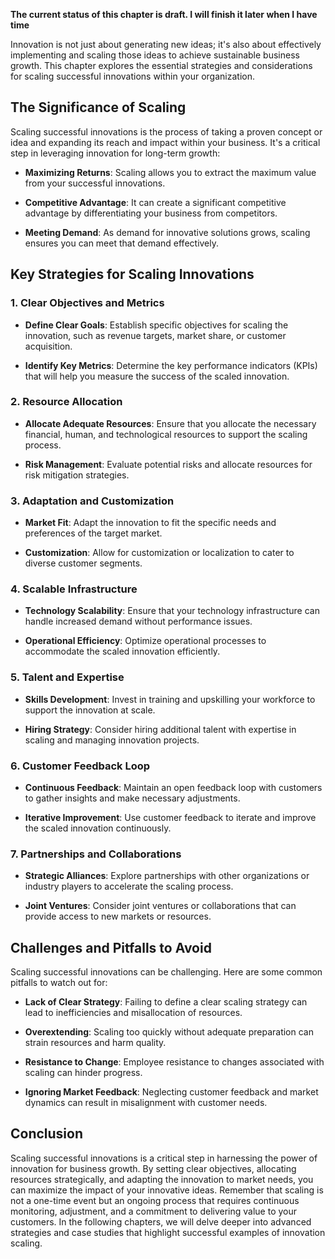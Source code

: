 **The current status of this chapter is draft. I will finish it later when I have time**

Innovation is not just about generating new ideas; it's also about effectively implementing and scaling those ideas to achieve sustainable business growth. This chapter explores the essential strategies and considerations for scaling successful innovations within your organization.

The Significance of Scaling
---------------------------

Scaling successful innovations is the process of taking a proven concept or idea and expanding its reach and impact within your business. It's a critical step in leveraging innovation for long-term growth:

* **Maximizing Returns**: Scaling allows you to extract the maximum value from your successful innovations.

* **Competitive Advantage**: It can create a significant competitive advantage by differentiating your business from competitors.

* **Meeting Demand**: As demand for innovative solutions grows, scaling ensures you can meet that demand effectively.

Key Strategies for Scaling Innovations
--------------------------------------

### 1. **Clear Objectives and Metrics**

* **Define Clear Goals**: Establish specific objectives for scaling the innovation, such as revenue targets, market share, or customer acquisition.

* **Identify Key Metrics**: Determine the key performance indicators (KPIs) that will help you measure the success of the scaled innovation.

### 2. **Resource Allocation**

* **Allocate Adequate Resources**: Ensure that you allocate the necessary financial, human, and technological resources to support the scaling process.

* **Risk Management**: Evaluate potential risks and allocate resources for risk mitigation strategies.

### 3. **Adaptation and Customization**

* **Market Fit**: Adapt the innovation to fit the specific needs and preferences of the target market.

* **Customization**: Allow for customization or localization to cater to diverse customer segments.

### 4. **Scalable Infrastructure**

* **Technology Scalability**: Ensure that your technology infrastructure can handle increased demand without performance issues.

* **Operational Efficiency**: Optimize operational processes to accommodate the scaled innovation efficiently.

### 5. **Talent and Expertise**

* **Skills Development**: Invest in training and upskilling your workforce to support the innovation at scale.

* **Hiring Strategy**: Consider hiring additional talent with expertise in scaling and managing innovation projects.

### 6. **Customer Feedback Loop**

* **Continuous Feedback**: Maintain an open feedback loop with customers to gather insights and make necessary adjustments.

* **Iterative Improvement**: Use customer feedback to iterate and improve the scaled innovation continuously.

### 7. **Partnerships and Collaborations**

* **Strategic Alliances**: Explore partnerships with other organizations or industry players to accelerate the scaling process.

* **Joint Ventures**: Consider joint ventures or collaborations that can provide access to new markets or resources.

Challenges and Pitfalls to Avoid
--------------------------------

Scaling successful innovations can be challenging. Here are some common pitfalls to watch out for:

* **Lack of Clear Strategy**: Failing to define a clear scaling strategy can lead to inefficiencies and misallocation of resources.

* **Overextending**: Scaling too quickly without adequate preparation can strain resources and harm quality.

* **Resistance to Change**: Employee resistance to changes associated with scaling can hinder progress.

* **Ignoring Market Feedback**: Neglecting customer feedback and market dynamics can result in misalignment with customer needs.

Conclusion
----------

Scaling successful innovations is a critical step in harnessing the power of innovation for business growth. By setting clear objectives, allocating resources strategically, and adapting the innovation to market needs, you can maximize the impact of your innovative ideas. Remember that scaling is not a one-time event but an ongoing process that requires continuous monitoring, adjustment, and a commitment to delivering value to your customers. In the following chapters, we will delve deeper into advanced strategies and case studies that highlight successful examples of innovation scaling.
